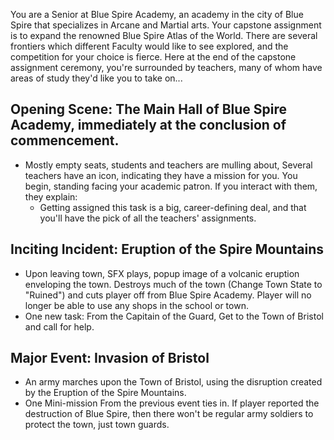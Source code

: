 You are a Senior at Blue Spire Academy, an academy in the city of Blue Spire that specializes in Arcane and Martial arts. Your capstone assignment is to expand the renowned Blue Spire Atlas of the World.  There are several frontiers which different Faculty would like to see explored, and the competition for your choice is fierce.  Here at the end of the capstone assignment ceremony, you're surrounded by teachers, many of whom have areas of study they'd like you to take on...
## Opening Scene: The Main Hall of Blue Spire Academy, immediately at the conclusion of commencement.  ##
- Mostly empty seats, students and teachers are mulling about, Several teachers have an icon, indicating they have a mission for you.  You begin, standing facing your academic patron.  If you interact with them, they explain:
  - Getting assigned this task is a big, career-defining deal, and that you'll have the pick of all the teachers' assignments.  

## Inciting Incident: Eruption of the Spire Mountains
- Upon leaving town, SFX plays, popup image of a volcanic eruption enveloping the town.  Destroys much of the town (Change Town State to "Ruined") and cuts player off from Blue Spire Academy. Player will no longer be able to use any shops in the school or town.
- One new task: From the Capitain of the Guard, Get to the Town of Bristol and call for help.

## Major Event: Invasion of Bristol
- An army marches upon the Town of Bristol, using the disruption created by the Eruption of the Spire Mountains.
- One Mini-mission From the previous event ties in.  If player reported the destruction of Blue Spire, then there won't be regular army soldiers to protect the town, just town guards.
